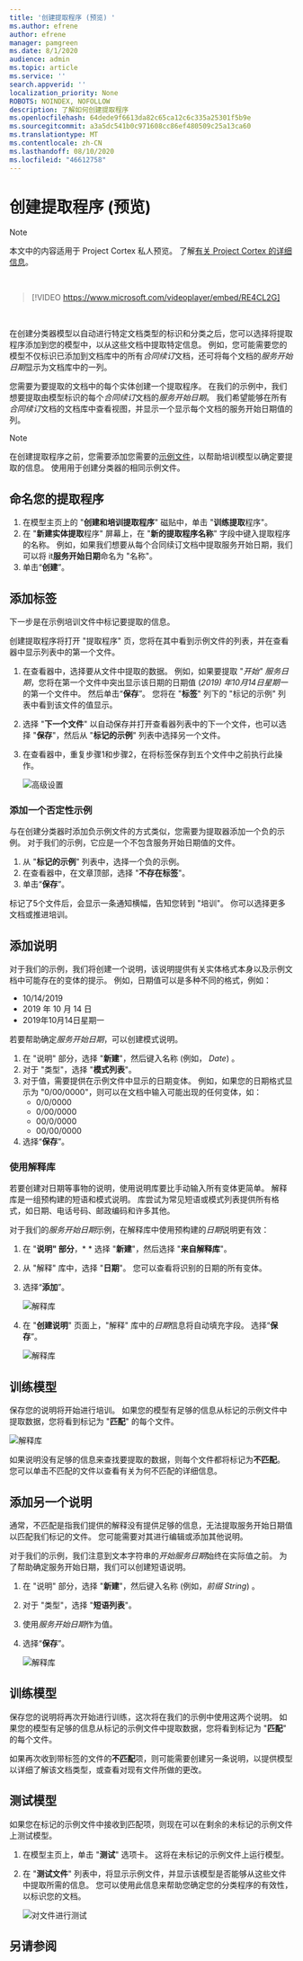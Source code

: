 ```yaml
---
title: '创建提取程序 (预览) '
ms.author: efrene
author: efrene
manager: pamgreen
ms.date: 8/1/2020
audience: admin
ms.topic: article
ms.service: ''
search.appverid: ''
localization_priority: None
ROBOTS: NOINDEX, NOFOLLOW
description: 了解如何创建提取程序
ms.openlocfilehash: 64dede9f6613da82c65ca12c6c335a25301f5b9e
ms.sourcegitcommit: a3a5dc541b0c971608cc86ef480509c25a13ca60
ms.translationtype: MT
ms.contentlocale: zh-CN
ms.lasthandoff: 08/10/2020
ms.locfileid: "46612758"
---
```

# <a name="create-an-extractor-preview"></a>创建提取程序 (预览) 
> [!Note] 
> 本文中的内容适用于 Project Cortex 私人预览。 了解[有关 Project Cortex 的详细信息](https://aka.ms/projectcortex)。

</br>

> [!VIDEO https://www.microsoft.com/videoplayer/embed/RE4CL2G]

</br> 

在创建分类器模型以自动进行特定文档类型的标识和分类之后，您可以选择将提取程序添加到您的模型中，以从这些文档中提取特定信息。 例如，您可能需要您的模型不仅标识已添加到文档库中的所有*合同续订*文档，还可将每个文档的*服务开始日期*显示为文档库中的一列。

您需要为要提取的文档中的每个实体创建一个提取程序。 在我们的示例中，我们想要提取由模型标识的每个*合同续订*文档的*服务开始日期*。 我们希望能够在所有*合同续订*文档的文档库中查看视图，并显示一个显示每个文档的服务开始日期值的列。

> [!Note]
> 在创建提取程序之前，您需要添加您需要的[示例文件](https://docs.microsoft.com/microsoft-365/contentunderstanding/create-a-classifier?view=o365-worldwide#add-your-example-files)，以帮助培训模型以确定要提取的信息。 使用用于创建分类器的相同示例文件。


## <a name="name-your-extractor"></a>命名您的提取程序

1. 在模型主页上的 "**创建和培训提取程序**" 磁贴中，单击 "**训练提取**程序"。
2. 在 "**新建实体提取**程序" 屏幕上，在 "**新的提取程序名称**" 字段中键入提取程序的名称。 例如，如果我们想要从每个合同续订文档中提取服务开始日期，我们可以将 it**服务开始日期**命名为 "名称"。
3. 单击“**创建**”。

## <a name="add-a-label"></a>添加标签

下一步是在示例培训文件中标记要提取的信息。

创建提取程序将打开 "提取程序" 页，您将在其中看到示例文件的列表，并在查看器中显示列表中的第一个文件。

1. 在查看器中，选择要从文件中提取的数据。 例如，如果要提取 "*开始" 服务日期*，您将在第一个文件中突出显示该日期的日期值 (*2019) 年10月14日星期一*的第一个文件中。 然后单击“**保存**”。  您将在 "**标签**" 列下的 "标记的示例" 列表中看到该文件的值显示。
2. 选择 "**下一个文件**" 以自动保存并打开查看器列表中的下一个文件，也可以选择 "**保存**"，然后从 "**标记的示例**" 列表中选择另一个文件。
3. 在查看器中，重复步骤1和步骤2，在将标签保存到五个文件中之前执行此操作。

    ![高级设置](../media/content-understanding/select-service-start-date.png) 


### <a name="add-a-negative-example"></a>添加一个否定性示例

与在创建分类器时添加负示例文件的方式类似，您需要为提取器添加一个负的示例。 对于我们的示例，它应是一个不包含服务开始日期值的文件。

1. 从 "**标记的示例**" 列表中，选择一个负的示例。
2. 在查看器中，在文章顶部，选择 "**不存在标签**"。
3. 单击“**保存**”。
 
标记了5个文件后，会显示一条通知横幅，告知您转到 "培训"。 你可以选择更多文档或推进培训。 

## <a name="add-an-explanation"></a>添加说明

对于我们的示例，我们将创建一个说明，该说明提供有关实体格式本身以及示例文档中可能存在的变体的提示。 例如，日期值可以是多种不同的格式，例如：
- 10/14/2019
- 2019 年 10 月 14 日
- 2019年10月14日星期一
 

若要帮助确定*服务开始日期*，可以创建模式说明。

1. 在 "说明" 部分，选择 "**新建**"，然后键入名称 (例如， *Date*) 。
2. 对于 "类型"，选择 "**模式列表**"。
3. 对于值，需要提供在示例文件中显示的日期变体。 例如，如果您的日期格式显示为 "0/00/0000"，则可以在文档中输入可能出现的任何变体，如：
    - 0/0/0000
    - 0/00/0000
    - 00/0/0000
    - 00/00/0000
4. 选择“**保存**”。


### <a name="use-the-explanation-library"></a>使用解释库

若要创建对日期等事物的说明，使用说明库要比手动输入所有变体更简单。 解释库是一组预构建的短语和模式说明。 库尝试为常见短语或模式列表提供所有格式，如日期、电话号码、邮政编码和许多其他。 

对于我们的*服务开始日期*示例，在解释库中使用预构建的*日期*说明更有效：

1. 在 "**说明" 部分**，* * 选择 "**新建**"，然后选择 "**来自解释库**"。
2. 从 "解释" 库中，选择 "**日期**"。 您可以查看将识别的日期的所有变体。
3. 选择“**添加**”。</br>

    ![解释库](../media/content-understanding/explanation-library.png) 

4. 在 "**创建说明**" 页面上，"解释" 库中的*日期*信息将自动填充字段。 选择“**保存**”。</br>

    ![解释库](../media/content-understanding/date-explanation-library.png) 

 
## <a name="train-the-model"></a>训练模型 

保存您的说明将开始进行培训。 如果您的模型有足够的信息从标记的示例文件中提取数据，您将看到标记为 "**匹配**" 的每个文件。  

![解释库](../media/content-understanding/match2.png) 

如果说明没有足够的信息来查找要提取的数据，则每个文件都将标记为**不匹配**。 您可以单击不匹配的文件以查看有关为何不匹配的详细信息。


## <a name="add-another-explanation"></a>添加另一个说明

通常，不匹配是指我们提供的解释没有提供足够的信息，无法提取服务开始日期值以匹配我们标记的文件。 您可能需要对其进行编辑或添加其他说明。

对于我们的示例，我们注意到文本字符串的*开始服务日期*始终在实际值之前。 为了帮助确定服务开始日期，我们可以创建短语说明。

1. 在 "说明" 部分，选择 "**新建**"，然后键入名称 (例如，*前缀 String*) 。
2. 对于 "类型"，选择 "**短语列表**"。
3. 使用*服务开始日期*作为值。
4. 选择“**保存**”。

    ![解释库](../media/content-understanding/prefix-string.png) 


## <a name="train-the-model"></a>训练模型

保存您的说明将再次开始进行训练，这次将在我们的示例中使用这两个说明。 如果您的模型有足够的信息从标记的示例文件中提取数据，您将看到标记为 "**匹配**" 的每个文件。 

如果再次收到带标签的文件的**不匹配**项，则可能需要创建另一条说明，以提供模型以详细了解该文档类型，或查看对现有文件所做的更改。

## <a name="test-your-model"></a>测试模型

如果您在标记的示例文件中接收到匹配项，则现在可以在剩余的未标记的示例文件上测试模型。

1. 在模型主页上，单击 "**测试**" 选项卡。 这将在未标记的示例文件上运行模型。
2. 在 "**测试文件**" 列表中，将显示示例文件，并显示该模型是否能够从这些文件中提取所需的信息。 您可以使用此信息来帮助您确定您的分类程序的有效性，以标识您的文档。

    ![对文件进行测试](../media/content-understanding/test-filies-extractor.png) 

## <a name="see-also"></a>另请参阅
  




